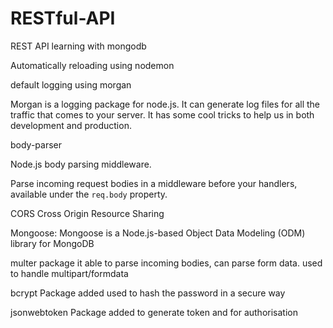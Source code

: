 # RESTful-API
REST API learning with mongodb

Automatically reloading using nodemon

default logging using morgan

Morgan is a logging package for node.js. It can generate log files for all the traffic that comes to your server. It has some cool tricks to help us in both development and production.

body-parser

Node.js body parsing middleware.

Parse incoming request bodies in a middleware before your handlers, available under the `req.body` property.

CORS Cross Origin Resource Sharing

Mongoose: 
Mongoose is a Node.js-based Object Data Modeling (ODM) library for MongoDB

multer package
it able to parse incoming bodies, can parse form data. used to handle multipart/formdata

bcrypt 
Package added used to hash the password in a secure way

jsonwebtoken
Package added to generate token and for authorisation

